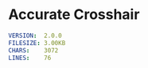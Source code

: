 # Accurate Crosshair
```yaml
VERSION:  ​2.0.0​
FILESIZE: ​3.00KB​
CHARS:    ​3072​
LINES:    ​76​
```
